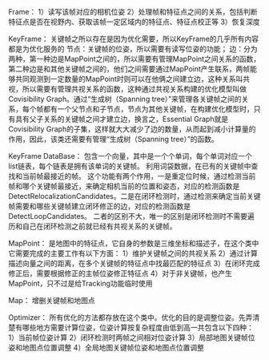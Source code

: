 Frame：
1）读写该帧对应的相机位姿
2）处理帧和特征点之间的关系，包括判断特征点是否在视野内、获取该帧一定区域内的特征点、特征点校正等
3）恢复深度

KeyFrame：
关键帧之所以存在是因为优化需要，所以KeyFrame的几乎所有内容都是为优化服务的
节点：关键帧的位姿，所以需要有读写位姿的功能；
边：分为两种，第一种边是MapPoint之间的，所以需要有管理MapPoint之间关系的函数，第二种边是和其他关键帧之间的，他们之间需要通过MapPoint产生联系，两帧能够共同观测到一定数量的MapPoint时则可以在他俩之间建立边，这种关系叫共视，所以需要有管理共视关系的函数，这种通过共视关系构建的优化模型叫做Covisibility Graph。通过“生成树（Spanning tree）”来管理各关键帧之间的关系，每个帧都有一个父节点和子节点，节点为其他关键帧，在构建优化模型时，只有具有父子关系的关键帧之间才建立边，换言之，Essential Graph就是Covisibility Graph的子集，这样就大大减少了边的数量，从而起到减小计算量的作用，因此，该类还需要有管理“生成树（Spanning tree）”的函数。

KeyFrame DataBase：
包含一个向量，其中是一个个单词，每个单词对应一个list链表，每个链表是拥有该单词的关键帧。
利用词袋数据，在已有的关键帧中查找和当前帧最接近的帧。
这个功能有两个作用，一是重定位时候，通过检测当前帧和哪个关键帧最接近，来确定相机当前的位置和姿态，对应的检测函数是DetectRelocalizationCandidates。二是在闭环检测时，通过检测来确定当前关键帧需要和哪些关键帧建立闭环修正的边，对应的检测函数是DetectLoopCandidates。 二者的区别不大，唯一的区别是闭环检测时不需要遍历和自己在闭环检测之前就已经有共视关系的关键帧。

MapPoint：
是地图中的特征点，它自身的参数是三维坐标和描述子，在这个类中它需要完成的主要工作有以下方面：
1）维护关键帧之间的共视关系
2）通过计算描述向量之间的距离，在多个关键帧的特征点中找最匹配的特征点
3）在闭环完成修正后，需要根据修正的主帧位姿修正特征点
4）对于非关键帧，也产生MapPoint，只不过是给Tracking功能临时使用

Map：
增删关键帧和地图点

Optimizer：
所有优化的方法都存放在这个类中。优化的目的是调整位姿。先弄清楚有哪些地方需要计算位姿，位姿计算按复杂程度由低到高一共包含以下四种：
1）当前帧位姿计算
2）闭环检测时两帧之间相对位姿计算
3）局部地图关键帧位姿和地图点位置调整
4）全局地图关键帧位姿和地图点位置调整

